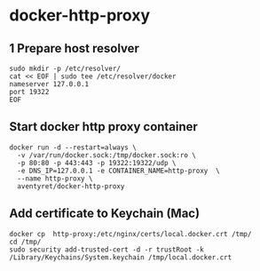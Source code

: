 # docker-http-proxy

## 1 Prepare host resolver

```
sudo mkdir -p /etc/resolver/
cat << EOF | sudo tee /etc/resolver/docker
nameserver 127.0.0.1
port 19322
EOF
```

## Start docker http proxy container

```
docker run -d --restart=always \
  -v /var/run/docker.sock:/tmp/docker.sock:ro \
  -p 80:80 -p 443:443 -p 19322:19322/udp \
  -e DNS_IP=127.0.0.1 -e CONTAINER_NAME=http-proxy  \
  --name http-proxy \
  aventyret/docker-http-proxy
```

## Add certificate to Keychain (Mac)

```
docker cp  http-proxy:/etc/nginx/certs/local.docker.crt /tmp/
cd /tmp/
sudo security add-trusted-cert -d -r trustRoot -k /Library/Keychains/System.keychain /tmp/local.docker.crt
```


